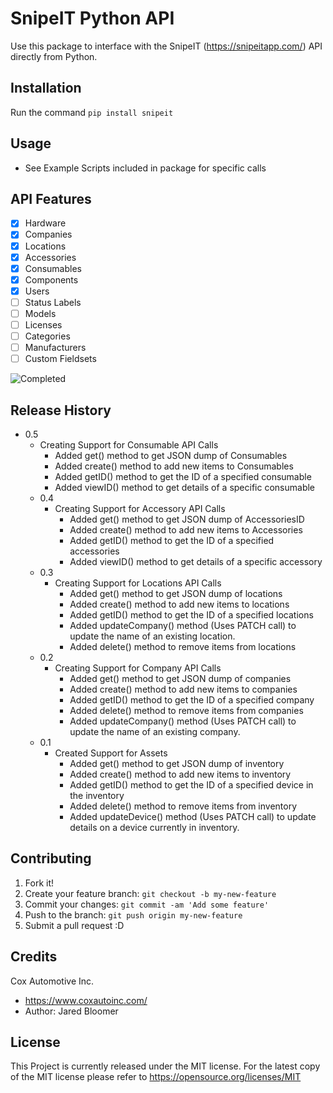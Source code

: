 # SnipeIT Python API
Use this package to interface with the SnipeIT (https://snipeitapp.com/) API directly from Python.

## Installation
Run the command `pip install snipeit`

## Usage
  * See Example Scripts included in package for specific calls

## API Features
  - [X] Hardware
  - [X] Companies
  - [X] Locations
  - [X] Accessories
  - [X] Consumables
  - [X] Components
  - [X] Users
  - [ ] Status Labels
  - [ ] Models
  - [ ] Licenses
  - [ ] Categories
  - [ ] Manufacturers
  - [ ] Custom Fieldsets

  ![Completed](http://progressed.io/bar/53?title=completed)
  <!-- Progress is calculated by (100/13)*<Number of Checked Boxes> -->

## Release History
* 0.5
  * Creating Support for Consumable API Calls
    * Added get() method to get JSON dump of Consumables
    * Added create() method to add new items to Consumables
    * Added getID() method to get the ID of a specified consumable
    * Added viewID() method to get details of a specific consumable
  * 0.4
    * Creating Support for Accessory API Calls
      * Added get() method to get JSON dump of AccessoriesID
      * Added create() method to add new items to Accessories
      * Added getID() method to get the ID of a specified accessories
      * Added viewID() method to get details of a specific accessory
  * 0.3
    * Creating Support for Locations API Calls
      * Added get() method to get JSON dump of locations
      * Added create() method to add new items to locations
      * Added getID() method to get the ID of a specified locations
      * Added updateCompany() method (Uses PATCH call) to update the name of an existing location.
      * Added delete() method to remove items from locations
  * 0.2
    * Creating Support for Company API Calls
      * Added get() method to get JSON dump of companies
      * Added create() method to add new items to companies
      * Added getID() method to get the ID of a specified company
      * Added delete() method to remove items from companies
      * Added updateCompany() method (Uses PATCH call) to update the name of an existing company.
  * 0.1
    * Created Support for Assets
        * Added get() method to get JSON dump of inventory
        * Added create() method to add new items to inventory
        * Added getID() method to get the ID of a specified device in the inventory
        * Added delete() method to remove items from inventory
        * Added updateDevice() method (Uses PATCH call) to update details on a device currently in inventory.

## Contributing
1. Fork it!
2. Create your feature branch: `git checkout -b my-new-feature`
3. Commit your changes: `git commit -am 'Add some feature'`
4. Push to the branch: `git push origin my-new-feature`
5. Submit a pull request :D

## Credits
Cox Automotive Inc.
  * https://www.coxautoinc.com/
  * Author: Jared Bloomer

## License
This Project is currently released under the MIT license. For the latest copy of the MIT license please refer to https://opensource.org/licenses/MIT
